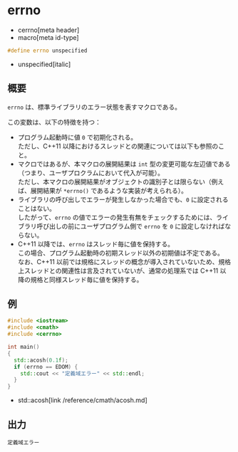 # errno
* cerrno[meta header]
* macro[meta id-type]

```cpp
#define errno unspecified
```
* unspecified[italic]

## 概要
`errno` は、標準ライブラリのエラー状態を表すマクロである。

この変数は、以下の特徴を持つ：

- プログラム起動時に値 `0` で初期化される。  
	ただし、C++11 以降におけるスレッドとの関連については以下も参照のこと。
- マクロではあるが、本マクロの展開結果は `int` 型の変更可能な左辺値である（つまり、ユーザプロクラムにおいて代入が可能）。  
	ただし、本マクロの展開結果がオブジェクトの識別子とは限らない（例えば、展開結果が `*errno()` であるような実装が考えられる）。
- ライブラリの呼び出しでエラーが発生しなかった場合でも、`0` に設定されることはない。  
	したがって、`errno` の値でエラーの発生有無をチェックするためには、ライブラリ呼び出しの前にユーザプログラム側で `errno` を `0` に設定しなければならない。
- C++11 以降では、`errno` はスレッド毎に値を保持する。  
	この場合、プログラム起動時の初期スレッド以外の初期値は不定である。  
	なお、C++11 以前では規格にスレッドの概念が導入されていないため、規格上スレッドとの関連性は言及されていないが、通常の処理系では C++11 以降の規格と同様スレッド毎に値を保持する。


## 例
```cpp example
#include <iostream>
#include <cmath>
#include <cerrno>

int main()
{
  std::acosh(0.1f);
  if (errno == EDOM) {
    std::cout << "定義域エラー" << std::endl;
  }
}
```
* std::acosh[link /reference/cmath/acosh.md]


## 出力
```
定義域エラー
```
